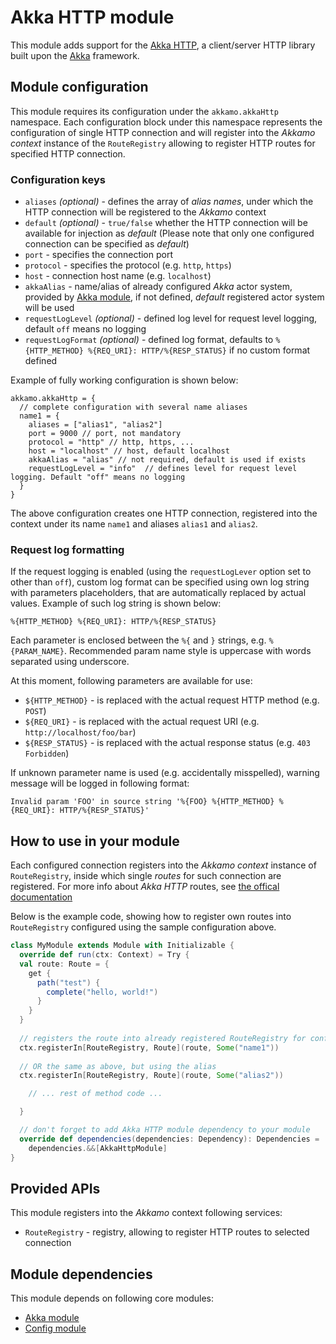 # Akka HTTP module
This module adds support for the [Akka HTTP](http://doc.akka.io/docs/akka/current/scala/http/), a
client/server HTTP library built upon the [Akka](http://akka.io) framework.

## Module configuration
This module requires its configuration under the `akkamo.akkaHttp` namespace. Each configuration
block under this namespace represents the configuration of single HTTP connection and will register
into the *Akkamo context* instance of the `RouteRegistry` allowing to register HTTP routes for
specified HTTP connection.

### Configuration keys
- `aliases` *(optional)* - defines the array of *alias names*, under which the HTTP connection
  will be registered to the *Akkamo* context
- `default` *(optional)* - `true/false` whether the HTTP connection will be available for
  injection as *default* (Please note that only one configured connection can be specified as
  *default*)
- `port` - specifies the connection port
- `protocol` - specifies the protocol (e.g. `http`, `https`)
- `host` - connection host name (e.g. `localhost`)
- `akkaAlias` - name/alias of already configured *Akka* actor system, provided by
  [Akka module](akka-module.md), if not defined, *default* registered actor system will be used
- `requestLogLevel` *(optional)* - defined log level for request level logging, default `off` means
  no logging
- `requestLogFormat` *(optional)* - defined log format, defaults to
  `%{HTTP_METHOD} %{REQ_URI}: HTTP/%{RESP_STATUS}` if no custom format defined

Example of fully working configuration is shown below:

```
akkamo.akkaHttp = {
  // complete configuration with several name aliases
  name1 = {
    aliases = ["alias1", "alias2"]
    port = 9000 // port, not mandatory
    protocol = "http" // http, https, ...
    host = "localhost" // host, default localhost
    akkaAlias = "alias" // not required, default is used if exists
    requestLogLevel = "info"  // defines level for request level logging. Default "off" means no logging
  }
}
```

The above configuration creates one HTTP connection, registered into the context under its name
`name1` and aliases `alias1` and `alias2`.

### Request log formatting
If the request logging is enabled (using the `requestLogLever` option set to other than `off`),
custom log format can be specified using own log string with parameters placeholders, that are
automatically replaced by actual values. Example of such log string is shown below:

```
%{HTTP_METHOD} %{REQ_URI}: HTTP/%{RESP_STATUS}
```

Each parameter is enclosed between the `%{` and `}` strings, e.g. `%{PARAM_NAME}`. Recommended param
name style is uppercase with words separated using underscore.

At this moment, following parameters are available for use:

- `${HTTP_METHOD}` - is replaced with the actual request HTTP method (e.g. `POST`)
- `${REQ_URI}` - is replaced with the actual request URI (e.g. `http://localhost/foo/bar`)
- `${RESP_STATUS}` - is replaced with the actual response status (e.g. `403 Forbidden`)

If unknown parameter name is used (e.g. accidentally misspelled), warning message will be logged in
following format:

```
Invalid param 'FOO' in source string '%{FOO} %{HTTP_METHOD} %{REQ_URI}: HTTP/%{RESP_STATUS}'
```

## How to use in your module
Each configured connection registers into the *Akkamo context* instance of `RouteRegistry`,
inside which single *routes* for such connection are registered. For more info about
*Akka HTTP* routes, see
[the offical documentation](http://doc.akka.io/docs/akka/current/scala/http/routing-dsl/index.html)

Below is the example code, showing how to register own routes into `RouteRegistry` configured using
the sample configuration above.

```scala
class MyModule extends Module with Initializable {
  override def run(ctx: Context) = Try {
  val route: Route = {
    get {
      path("test") {
        complete("hello, world!")
      }
    }
  }
  
  // registers the route into already registered RouteRegistry for configuration named 'name1'
  ctx.registerIn[RouteRegistry, Route](route, Some("name1"))
  
  // OR the same as above, but using the alias
  ctx.registerIn[RouteRegistry, Route](route, Some("alias2"))

    // ... rest of method code ...

  }

  // don't forget to add Akka HTTP module dependency to your module
  override def dependencies(dependencies: Dependency): Dependencies =
    dependencies.&&[AkkaHttpModule]
}
```

## Provided APIs
This module registers into the *Akkamo* context following services:

- `RouteRegistry` - registry, allowing to register HTTP routes to selected connection

## Module dependencies
This module depends on following core modules:

- [Akka module](akka-module.md)
- [Config module](config-module.md)
